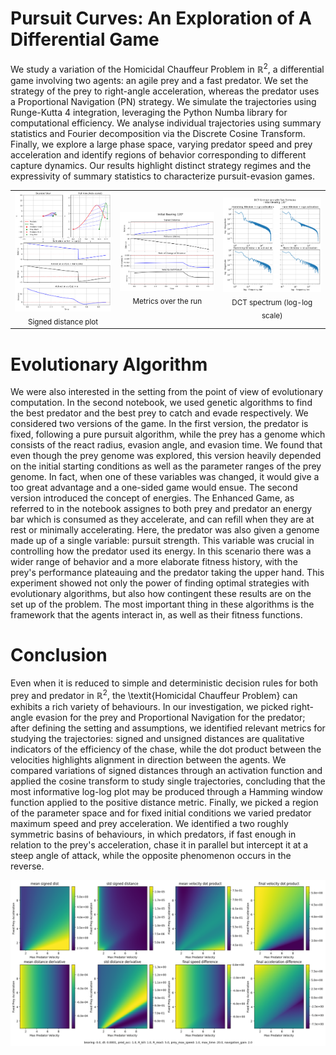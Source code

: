 # Pursuit Curves: An Exploration of A Differential Game

We study a variation of the Homicidal Chauffeur Problem in $\mathbb{R}^2$, a differential game involving two agents: an agile prey and a fast predator. We set the strategy of the prey to right-angle acceleration, whereas the predator uses a Proportional Navigation (PN) strategy. We simulate the trajectories using Runge-Kutta 4 integration, leveraging the Python Numba library for computational efficiency. We analyse individual trajectories using summary statistics and Fourier decomposition via the Discrete Cosine Transform. Finally, we explore a large phase space, varying predator speed and prey acceleration and identify regions of behavior corresponding to different capture dynamics. Our results highlight distinct strategy regimes and the expressivity of summary statistics to characterize pursuit-evasion games.

<table>
  <tr>
    <td align="center">
      <img src="figures/signed_distance.png" width="250" /><br/>
      <sub>Signed distance plot</sub>
    </td>
    <td align="center">
      <img src="figures/initial_bearing_120.png" width="250" /><br/>
      <sub>Metrics over the run</sub>
    </td>
    <td align="center">
      <img src="figures/dct_120_loglog.png" width="250" /><br/>
      <sub>DCT spectrum (log-log scale)</sub>
    </td>
  </tr>
</table>

# Evolutionary Algorithm
We were also interested in the setting from the point of view of evolutionary computation. In the second notebook, we used genetic algorithms to find the best predator and the best prey to catch and evade respectively. We considered two versions of the game. In the first version, the predator is fixed, following a pure pursuit algorithm, while the prey has a genome which consists of the react radius, evasion angle, and evasion time. We found that even though the prey genome was explored, this version heavily depended on the initial starting conditions as well as the parameter ranges of the prey genome. In fact, when one of these variables was changed, it would give a too great advantage and a one-sided game would ensue. The second version introduced the concept of energies. The Enhanced Game, as referred to in the notebook assignes to both prey and predator an energy bar which is consumed as they accelerate, and can refill when they are at rest or minimally accelerating. Here, the predator was also given a genome made up of a single variable: pursuit strength. This variable was crucial in controlling how the predator used its energy. In this scenario there was a wider range of behavior and a more elaborate fitness history, with the prey's performance plateauing and the predator taking the upper hand. This experiment showed not only the power of finding optimal strategies with evolutionary algorithms, but also how contingent these results are on the set up of the problem. The most important thing in these algorithms is the framework that the agents interact in, as well as their fitness functions.

# Conclusion

Even when it is reduced to simple and deterministic decision rules for both prey and predator in $\mathbb{R}^2$, the \textit{Homicidal Chauffeur Problem} can exhibits a rich variety of behaviours. In our investigation, we picked right-angle evasion for the prey and Proportional Navigation for the predator; after defining the setting and assumptions, we identified relevant metrics for studying the trajectories: signed and unsigned distances are qualitative indicators of the efficiency of the chase, while the dot product between the velocities highlights alignment in direction between the agents. We compared variations of signed distances through an activation function and applied the cosine transform to study single trajectories, concluding that the most informative log-log plot may be produced through a Hamming window function applied to the positive distance metric. Finally, we picked a region of the parameter space and for fixed initial conditions we varied predator maximum speed and prey acceleration. We identified a two roughly symmetric basins of behaviours, in which predators, if fast enough in relation to the prey's acceleration, chase it in parallel but intercept it at a steep angle of attack, while the opposite phenomenon occurs in the reverse.

![](figures/phase_portrait_complete.png)

